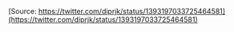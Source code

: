[Source: https://twitter.com/diprjk/status/1393197033725464581](https://twitter.com/diprjk/status/1393197033725464581)